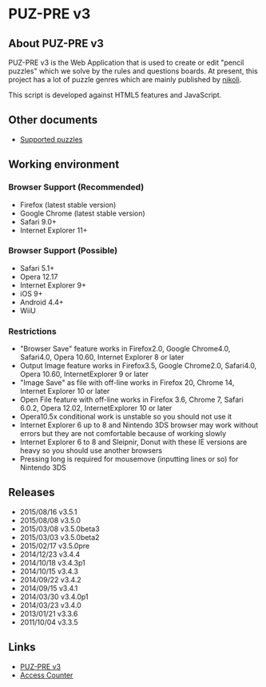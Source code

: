 # PUZ-PRE v3

## About PUZ-PRE v3

PUZ-PRE v3 is the Web Application that is used to create or edit "pencil puzzles" which we solve by the rules and questions boards.
At present, this project has a lot of puzzle genres which are mainly published by [nikoli][].

This script is developed against HTML5 features and JavaScript.

[nikoli]: http://nikoli.co.jp/

## Other documents
* [Supported puzzles](https://github.com/sabo2/pzprv3/blob/develop/docs/SupportedPuzzles.md)

## Working environment

### Browser Support (Recommended)
* Firefox (latest stable version)
* Google Chrome (latest stable version)
* Safari 9.0+
* Internet Explorer 11+

### Browser Support (Possible)

* Safari 5.1+
* Opera 12.17
* Internet Explorer 9+
* iOS 9+
* Android 4.4+
* WiiU

### Restrictions
* "Browser Save" feature works in Firefox2.0, Google Chrome4.0, Safari4.0, Opera 10.60, Internet Explorer 8 or later
* Output Image feature works in Firefox3.5, Google Chrome2.0, Safari4.0, Opera 10.60, InternetExplorer 9 or later
* "Image Save" as file with off-line works in Firefox 20, Chrome 14, Internet Explorer 10 or later
* Open File feature with off-line works in Firefox 3.6, Chrome 7, Safari 6.0.2, Opera 12.02, InternetExplorer 10 or later
* Opera10.5x conditional work is unstable so you should not use it
* Internet Explorer 6 up to 8 and Nintendo 3DS browser may work without errors but they are not comfortable because of working slowly
* Internet Explorer 6 to 8 and Sleipnir, Donut with these IE versions are heavy so you should use another browsers
* Pressing long is required for mousemove (inputting lines or so) for Nintendo 3DS

## Releases
* 2015/08/16 v3.5.1
* 2015/08/08 v3.5.0
* 2015/03/08 v3.5.0beta3
* 2015/03/03 v3.5.0beta2
* 2015/02/17 v3.5.0pre
* 2014/12/23 v3.4.4
* 2014/10/18 v3.4.3p1
* 2014/10/15 v3.4.3
* 2014/09/22 v3.4.2
* 2014/09/15 v3.4.1
* 2014/03/30 v3.4.0p1
* 2014/03/23 v3.4.0
* 2013/01/21 v3.3.6
* 2011/10/04 v3.3.5

## Links
* [PUZ-PRE v3](http://pzv.jp/index_en.html)
* [Access Counter](http://log.pzv.jp/logview.php)
